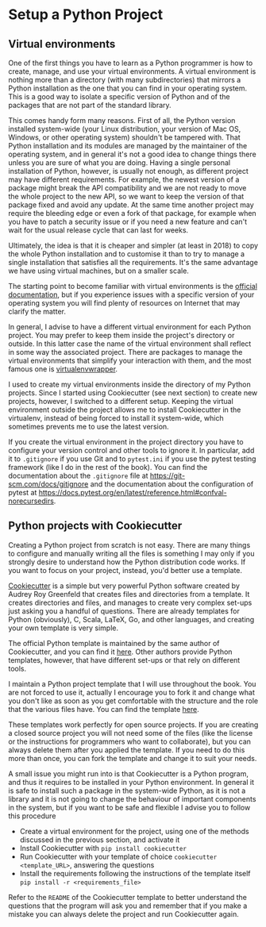# Setup a Python Project

## Virtual environments

One of the first things you have to learn as a Python programmer is how to create, manage, and use your virtual environments. A virtual environment is nothing more than a directory (with many subdirectories) that mirrors a Python installation as the one that you can find in your operating system. This is a good way to isolate a specific version of Python and of the packages that are not part of the standard library.

This comes handy form many reasons. First of all, the Python version installed system-wide (your Linux distribution, your version of Mac OS, Windows, or other operating system) shouldn't be tampered with. That Python installation and its modules are managed by the maintainer of the operating system, and in general it's not a good idea to change things there unless you are sure of what you are doing. Having a single personal installation of Python, however, is usually not enough, as different project may have different requirements. For example, the newest version of a package might break the API compatibility and we are not ready to move the whole project to the new API, so we want to keep the version of that package fixed and avoid any update. At the same time another project may require the bleeding edge or even a fork of that package, for example when you have to patch a security issue or if you need a new feature and can't wait for the usual release cycle that can last for weeks.

Ultimately, the idea is that it is cheaper and simpler (at least in 2018) to copy the whole Python installation and to customise it than to try to manage a single installation that satisfies all the requirements. It's the same advantage we have using virtual machines, but on a smaller scale.

The starting point to become familiar with virtual environments is the [official documentation](https://docs.python.org/3/tutorial/venv.html), but if you experience issues with a specific version of your operating system you will find plenty of resources on Internet that may clarify the matter.

In general, I advise to have a different virtual environment for each Python project. You may prefer to keep them inside the project's directory or outside. In this latter case the name of the virtual environment shall reflect in some way the associated project. There are packages to manage the virtual environments that simplify your interaction with them, and the most famous one is [virtualenvwrapper](https://virtualenvwrapper.readthedocs.io/en/latest/).

I used to create my virtual environments inside the directory of my Python projects. Since I started using Cookiecutter (see next section) to create new projects, however, I switched to a different setup. Keeping the virtual environment outside the project allows me to install Cookiecutter in the virtualenv, instead of being forced to install it system-wide, which sometimes prevents me to use the latest version.

If you create the virtual environment in the project directory you have to configure your version control and other tools to ignore it. In particular, add it to `.gitignore` if you use Git and to `pytest.ini` if you use the pytest testing framework (like I do in the rest of the book). You can find the documentation about the `.gitignore` file at https://git-scm.com/docs/gitignore and the documentation about the configuration of pytest at https://docs.pytest.org/en/latest/reference.html#confval-norecursedirs.

## Python projects with Cookiecutter

Creating a Python project from scratch is not easy. There are many things to configure and manually writing all the files is something I may only if you strongly desire to understand how the Python distribution code works. If you want to focus on your project, instead, you'd better use a template.

[Cookiecutter](https://cookiecutter.readthedocs.io/en/latest/) is a simple but very powerful Python software created by Audrey Roy Greenfeld that creates files and directories from a template. It creates directories and files, and manages to create very complex set-ups just asking you a handful of questions. There are already templates for Python (obviously), C, Scala, LaTeX, Go, and other languages, and creating your own template is very simple.

The official Python template is maintained by the same author of Cookiecutter, and you can find it [here](https://github.com/audreyr/cookiecutter-pypackage). Other authors provide Python templates, however, that have different set-ups or that rely on different tools.

I maintain a Python project template that I will use throughout the book. You are not forced to use it, actually I encourage you to fork it and change what you don't like as soon as you get comfortable with the structure and the role that the various files have. You can find the template [here](https://github.com/lgiordani/cookiecutter-pypackage).

These templates work perfectly for open source projects. If you are creating a closed source project you will not need some of the files (like the license or the instructions for programmers who want to collaborate), but you can always delete them after you applied the template. If you need to do this more than once, you can fork the template and change it to suit your needs.

A small issue you might run into is that Cookiecutter is a Python program, and thus it requires to be installed in your Python environment. In general it is safe to install such a package in the system-wide Python, as it is not a library and it is not going to change the behaviour of important components in the system, but if you want to be safe and flexible I advise you to follow this procedure

* Create a virtual environment for the project, using one of the methods discussed in the previous section, and activate it
* Install Cookiecutter with `pip install cookiecutter`
* Run Cookiecutter with your template of choice `cookiecutter <template_URL>`, answering the questions
* Install the requirements following the instructions of the template itself `pip install -r <requirements_file>`

Refer to the `README` of the Cookiecutter template to better understand the questions that the program will ask you and remember that if you make a mistake you can always delete the project and run Cookiecutter again.


